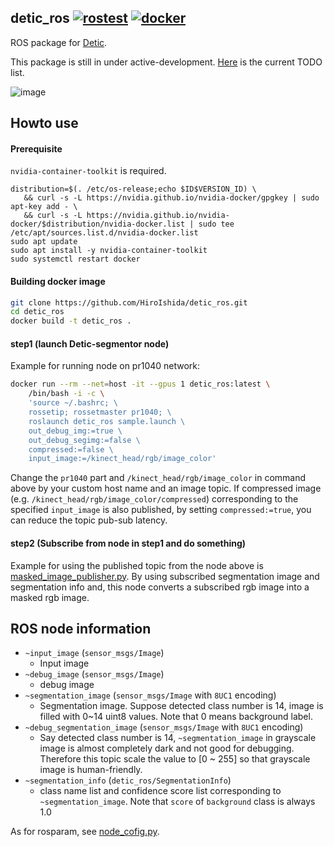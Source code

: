 ## detic_ros [![rostest](https://github.com/HiroIshida/detic_ros/actions/workflows/rostest.yml/badge.svg)](https://github.com/HiroIshida/detic_ros/actions/workflows/rostest.yml) [![docker](https://github.com/HiroIshida/detic_ros/actions/workflows/docker_build.yml/badge.svg)](https://github.com/HiroIshida/detic_ros/actions/workflows/docker_build.yml)

ROS package for [Detic](https://github.com/facebookresearch/Detic). 

This package is still in under active-development. [Here](https://github.com/HiroIshida/detic_ros/issues/2) is the current TODO list.

![image](https://drive.google.com/uc?export=view&id=1aiWK51VL9pQvEKABpodRG7CkJRcjZodw)


## Howto use
#### Prerequisite
`nvidia-container-toolkit` is required.
```
distribution=$(. /etc/os-release;echo $ID$VERSION_ID) \
   && curl -s -L https://nvidia.github.io/nvidia-docker/gpgkey | sudo apt-key add - \
   && curl -s -L https://nvidia.github.io/nvidia-docker/$distribution/nvidia-docker.list | sudo tee /etc/apt/sources.list.d/nvidia-docker.list
sudo apt update
sudo apt install -y nvidia-container-toolkit
sudo systemctl restart docker
```
#### Building docker image
```bash
git clone https://github.com/HiroIshida/detic_ros.git
cd detic_ros
docker build -t detic_ros .
```

#### step1 (launch Detic-segmentor node)
Example for running node on pr1040 network:
```bash
docker run --rm --net=host -it --gpus 1 detic_ros:latest \
    /bin/bash -i -c \
    'source ~/.bashrc; \
    rossetip; rossetmaster pr1040; \
    roslaunch detic_ros sample.launch \
    out_debug_img:=true \
    out_debug_segimg:=false \
    compressed:=false \
    input_image:=/kinect_head/rgb/image_color'
```
Change the `pr1040` part and `/kinect_head/rgb/image_color` in command above by your custom host name and an image topic. If compressed image (e.g. `/kinect_head/rgb/image_color/compressed`) corresponding to the specified `input_image` is also published, by setting `compressed:=true`, you can reduce the topic pub-sub latency.

#### step2 (Subscribe from node in step1 and do something)
Example for using the published topic from the node above is [masked_image_publisher.py](./example/masked_image_publisher.py). By using subscribed segmentation image and segmentation info and, this node converts a subscribed rgb image into a masked rgb image.

## ROS node information
- `~input_image` (`sensor_msgs/Image`)
  - Input image
- `~debug_image` (`sensor_msgs/Image`)
  - debug image 
- `~segmentation_image` (`sensor_msgs/Image` with `8UC1` encoding)
  - Segmentation image. Suppose detected class number is 14, image is filled with 0~14 uint8 values. Note that 0 means background label.
- `~debug_segmentation_image` (`sensor_msgs/Image` with `8UC1` encoding)
  - Say detected class number is 14, `~segmentation_image` in grayscale image is almost completely dark and not good for debugging. Therefore this topic scale the value to [0 ~ 255] so that grayscale image is human-friendly.
- `~segmentation_info` (`detic_ros/SegmentationInfo`)
  - class name list and confidence score list corresponding to `~segmentation_image`. Note that `score` of `background` class is always 1.0

As for rosparam, see [node_cofig.py](./node_script/node_config.py).

